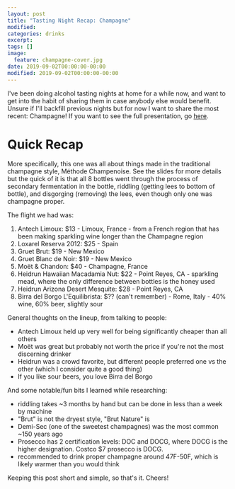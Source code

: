 ```yaml
---
layout: post
title: "Tasting Night Recap: Champagne"
modified:
categories: drinks
excerpt:
tags: []
image:
  feature: champagne-cover.jpg
date: 2019-09-02T00:00:00-00:00
modified: 2019-09-02T00:00:00-00:00
---
```


I've been doing alcohol tasting nights at home for a while now, and want to get
into the habit of sharing them in case anybody else would benefit. Unsure if
I'll backfill previous nights but for now I want to share the most recent:
Champagne! If you want to see the full presentation, go [here](https://docs.google.com/presentation/d/1e0LAzFIUZJRmMUtaLSu_bzHCphJ9DrOsaHJLHHJrOsA/edit?usp=sharing).

# Quick Recap

More specifically, this one was all about things made in the traditional
champagne style, Méthode Champenoise. See the slides for more details but the
quick of it is that all 8 bottles went through the process of secondary
fermentation in the bottle, riddling (getting lees to bottom of bottle), and
disgorging (removing) the lees, even though only one was champagne proper.

The flight we had was:
1. Antech Limoux: \$13 - Limoux, France - from a French region that has been
making sparkling wine longer than the Champagne region 
2. Loxarel Reserva 2012: \$25 - Spain 
3. Gruet Brut: \$19 - New Mexico
4. Gruet Blanc de Noir: \$19 - New Mexico
5. Moët & Chandon: \$40 - Champagne, France
6. Heidrun Hawaiian Macadamia Nut: \$22 - Point Reyes, CA - sparkling mead,
   where the only difference between bottles is the honey used
7. Heidrun Arizona Desert Mesquite: \$28 - Point Reyes, CA
8. Birra del Borgo L'Equilibrista: \$?? (can't remember) - Rome, Italy - 40%
wine, 60% beer, slightly sour 

General thoughts on the lineup, from talking to people:
- Antech Limoux held up very well for being significantly cheaper than all others
- Moët was great but probably not worth the price if you're not the most
  discerning drinker
- Heidrun was a crowd favorite, but different people preferred one vs the other
  (which I consider quite a good thing)
- If you like sour beers, you love Birra del Borgo

And some notable/fun bits I learned while researching:
- riddling takes ~3 months by hand but can be done in less than a week by
  machine
- "Brut" is not the dryest style, "Brut Nature" is
- Demi-Sec (one of the sweetest champagnes) was the most common ~150 years ago
- Prosecco has 2 certification levels: DOC and DOCG, where DOCG is the higher
  designation. Costco $7 prosecco is DOCG.
- recommended to drink proper champagne around 47F-50F, which is likely warmer
  than you would think
  
Keeping this post short and simple, so that's it. Cheers!

